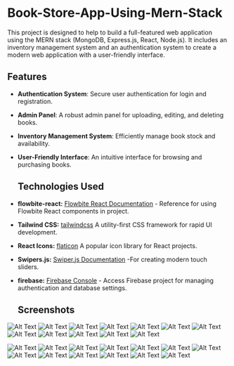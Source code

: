 <h1>Book-Store-App-Using-Mern-Stack </h1>
 This project is designed to help  to build a full-featured web application using the MERN stack (MongoDB, Express.js, React, Node.js). It includes an inventory management system and an authentication system to create a modern web application with a user-friendly interface.

## Features

- **Authentication System**: Secure user authentication for login and registration.
- **Admin Panel**: A robust admin panel for uploading, editing, and deleting books.
- **Inventory Management System**: Efficiently manage book stock and availability.
- **User-Friendly Interface**: An intuitive interface for browsing and purchasing books.
  ## Technologies Used
  
- **flowbite-react:** [Flowbite React Documentation](https://flowbite-react.com/docs/getting-started/introduction) - Reference for using Flowbite React components in  project.
- **Tailwind CSS:**   [tailwindcss]( https://tailwindcss.com/docs/installation)  A utility-first CSS framework for rapid UI development.
- **React Icons:**    [flaticon](https://www.flaticon.com/)  A popular icon library for React projects.

- **Swipers.js:**     [Swiper.js Documentation](https://swiperjs.com/get-started) -For creating modern touch sliders.
- **firebase:**       [Firebase Console](https://console.firebase.google.com/u/0/project/mern-book-inventory-8e6c7/overview) - Access  Firebase project for managing authentication and database settings.

  ## Screenshots
 ![Alt Text](https://github.com/SidratulAfrida/Book-Store-App-Using-Mern-Stack/blob/master/images/1.png)
 ![Alt Text](https://github.com/SidratulAfrida/Book-Store-App-Using-Mern-Stack/blob/master/images/14.png)
 ![Alt Text](https://github.com/SidratulAfrida/Book-Store-App-Using-Mern-Stack/blob/master/images/15.png)
 ![Alt Text](https://github.com/SidratulAfrida/Book-Store-App-Using-Mern-Stack/blob/master/images/16.png)
 ![Alt Text](https://github.com/SidratulAfrida/Book-Store-App-Using-Mern-Stack/blob/master/images/17.png)
 ![Alt Text](https://github.com/SidratulAfrida/Book-Store-App-Using-Mern-Stack/blob/master/images/Screenshot%202024-08-10%20212059.png)
 ![Alt Text](https://github.com/SidratulAfrida/Book-Store-App-Using-Mern-Stack/blob/master/images/2.png)
 ![Alt Text](https://github.com/SidratulAfrida/Book-Store-App-Using-Mern-Stack/blob/master/images/3.png)
  ![Alt Text](https://github.com/SidratulAfrida/Book-Store-App-Using-Mern-Stack/blob/master/images/5.png)
 ![Alt Text](https://github.com/SidratulAfrida/Book-Store-App-Using-Mern-Stack/blob/master/images/6.png)
 ![Alt Text](https://github.com/SidratulAfrida/Book-Store-App-Using-Mern-Stack/blob/master/images/7.png)
![Alt Text](https://github.com/SidratulAfrida/Book-Store-App-Using-Mern-Stack/blob/master/images/11.png)
 
  ![Alt Text](https://github.com/SidratulAfrida/Book-Store-App-Using-Mern-Stack/blob/master/images/8.png)
 ![Alt Text](https://github.com/SidratulAfrida/Book-Store-App-Using-Mern-Stack/blob/master/images/12.png)
  ![Alt Text](https://github.com/SidratulAfrida/Book-Store-App-Using-Mern-Stack/blob/master/images/13.png)
  ![Alt Text](https://github.com/SidratulAfrida/Book-Store-App-Using-Mern-Stack/blob/master/images/18.png)
 ![Alt Text](https://github.com/SidratulAfrida/Book-Store-App-Using-Mern-Stack/blob/master/images/19.png)
 ![Alt Text](https://github.com/SidratulAfrida/Book-Store-App-Using-Mern-Stack/blob/master/images/20.png)
  ![Alt Text](https://github.com/SidratulAfrida/Book-Store-App-Using-Mern-Stack/blob/master/images/21.png)
 ![Alt Text](https://github.com/SidratulAfrida/Book-Store-App-Using-Mern-Stack/blob/master/images/23.png)
 ![Alt Text](https://github.com/SidratulAfrida/Book-Store-App-Using-Mern-Stack/blob/master/images/before%2024.png)
 ![Alt Text](https://github.com/SidratulAfrida/Book-Store-App-Using-Mern-Stack/blob/master/images/24.png)
 ![Alt Text](https://github.com/SidratulAfrida/Book-Store-App-Using-Mern-Stack/blob/master/images/25.png)
 ![Alt Text](https://github.com/SidratulAfrida/Book-Store-App-Using-Mern-Stack/blob/master/images/26.png)
 ![Alt Text](https://github.com/SidratulAfrida/Book-Store-App-Using-Mern-Stack/blob/master/images/10.png)

 
 
  


